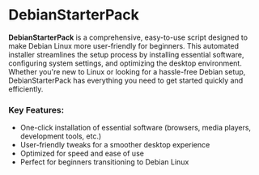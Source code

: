 # DebianStarterPack  

**DebianStarterPack** is a comprehensive, easy-to-use script designed to make Debian Linux more user-friendly for beginners. This automated installer streamlines the setup process by installing essential software, configuring system settings, and optimizing the desktop environment. Whether you're new to Linux or looking for a hassle-free Debian setup, DebianStarterPack has everything you need to get started quickly and efficiently.  

### Key Features:
- One-click installation of essential software (browsers, media players, development tools, etc.)
- User-friendly tweaks for a smoother desktop experience
- Optimized for speed and ease of use  
- Perfect for beginners transitioning to Debian Linux  

